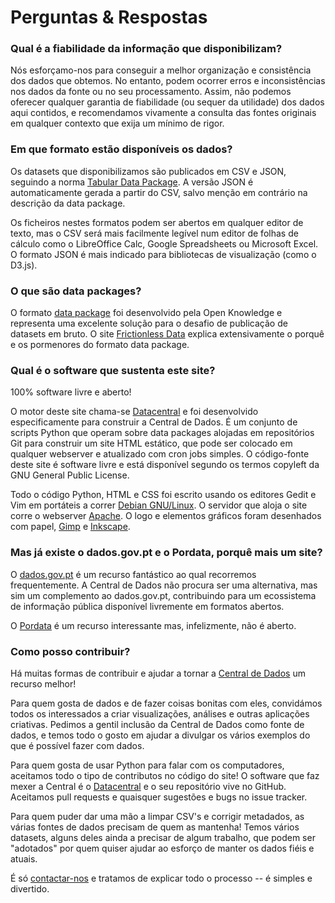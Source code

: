 # Perguntas & Respostas

### Qual é a fiabilidade da informação que disponibilizam?

Nós esforçamo-nos para conseguir a melhor organização e consistência dos dados que obtemos. No entanto, podem ocorrer erros e inconsistências nos dados da fonte ou no seu processamento. Assim, não podemos oferecer qualquer garantia de fiabilidade (ou sequer da utilidade) dos dados aqui contidos, e recomendamos vivamente a consulta das fontes originais em qualquer contexto que exija um mínimo de rigor.

### Em que formato estão disponíveis os dados?

Os datasets que disponibilizamos são publicados em CSV e JSON, seguindo a norma [Tabular Data Package](http://frictionlessdata.io/guides/tabular-data-package/). A versão JSON é automaticamente gerada a partir do CSV, salvo menção em contrário na descrição da data package.

Os ficheiros nestes formatos podem ser abertos em qualquer editor de texto, mas o CSV será mais facilmente legível num editor de folhas de cálculo como o LibreOffice Calc, Google Spreadsheets ou Microsoft Excel. O formato JSON é mais indicado para bibliotecas de visualização (como o D3.js).

### O que são data packages?

O formato [data package](http://frictionlessdata.io/data-packages) foi desenvolvido pela Open Knowledge e representa  uma excelente solução para o desafio de publicação de datasets em bruto. O site [Frictionless Data](http://frictionlessdata.io/) explica extensivamente o porquê e os pormenores do formato data package.

### Qual é o software que sustenta este site?

100% software livre e aberto!

O  motor deste site chama-se [Datacentral](https://github.com/centraldedados/datacentral) e foi desenvolvido  especificamente para construir a Central de Dados. É um conjunto de scripts Python que operam sobre data packages alojadas em repositórios  Git para construir um site HTML estático, que pode ser colocado em qualquer webserver e atualizado com cron jobs simples. O código-fonte deste site é software livre e está disponível segundo os termos copyleft da GNU General Public License.

Todo o código Python, HTML e CSS foi escrito usando os editores Gedit e Vim em portáteis a correr [Debian GNU/Linux](http://debian.org). O servidor que aloja o site corre o webserver [Apache](http://apache.org). O logo e elementos gráficos foram desenhados com papel, [Gimp](http://gimp.org) e [Inkscape](http://inkscape.org).

### Mas já existe o dados.gov.pt e o Pordata, porquê mais um site?

O [dados.gov.pt](http://dados.gov.pt) é um recurso fantástico ao qual recorremos frequentemente. A Central de Dados não procura ser uma alternativa, mas sim um complemento ao dados.gov.pt, contribuindo para um ecossistema de informação pública disponível livremente em formatos abertos.

O [Pordata](http://pordata.pt) é um recurso interessante mas, infelizmente, não é aberto.

### Como posso contribuir?

Há muitas formas de contribuir e ajudar a tornar a [Central de Dados](http://centraldedados.pt) um recurso melhor!

Para quem  gosta de dados e de fazer coisas bonitas com eles, convidámos todos os interessados a criar visualizações, análises e outras  aplicações criativas. Pedimos a gentil inclusão da Central de Dados como  fonte de dados, e temos todo o gosto em ajudar a divulgar os vários  exemplos do que é possível fazer com dados.

Para quem gosta de usar Python para falar com os computadores, aceitamos todo o tipo de contributos no código do site! O software que faz mexer a Central é o [Datacentral](https://github.com/centraldedados/datacentral) e o seu repositório vive no GitHub. Aceitamos pull requests e quaisquer sugestões e bugs no issue tracker.

Para quem puder dar uma mão a limpar CSV's e corrigir metadados, as várias fontes de dados precisam de quem as mantenha! Temos vários datasets, alguns deles ainda a precisar de algum trabalho, que podem ser "adotados" por quem quiser ajudar ao esforço de manter os dados fiéis e atuais. 

É só [contactar-nos](http://centraldedados.pt/contacto/) e tratamos de explicar todo o processo -- é simples e divertido.   
